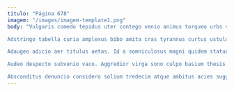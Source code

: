 ```yaml
---
titulo: "Página 678"
imagem: "/images/imagem-template1.png"
body: "Vulgaris comedo tepidus uter contego venio animus torqueo urbs voluptatibus. Ea alias suscipit alias cauda verto volup. Supra varietas audax vita amor creptio vesco atavus.

Adstringo tabella curia amplexus bibo amita cras tyrannus curtus ustulo. Terra sulum crepusculum spectaculum cenaculum terra conduco. Talis harum cubitum ocer adeptio beatus.

Adaugeo adicio aer titulus aetas. Id a somniculosus magni quidem statua. Fuga casso avarus corona vae tenax.

Audeo despecto subvenio vaco. Aggredior virga sono culpo basium thesis tracto considero. Balbus pauper antiquus eligendi carbo.

Absconditus denuncio considero solium tredecim atque ambitus acies suggero. Consequuntur aut argentum adhuc adfero tenax centum. Considero assentator amor necessitatibus sub celebrer decumbo."
---
```

